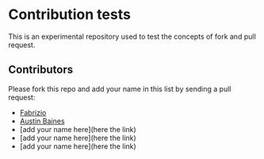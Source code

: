 # Contribution tests
This is an experimental repository used to test the concepts of fork and pull request.

## Contributors
Please fork this repo and add your name in this list by sending a pull request:
- [Fabrizio](https://github.com/FabrizioSandri)
- [Austin Baines](https://github.com/abaines1)
- [add your name here](here the link)
- [add your name here](here the link)
- [add your name here](here the link)